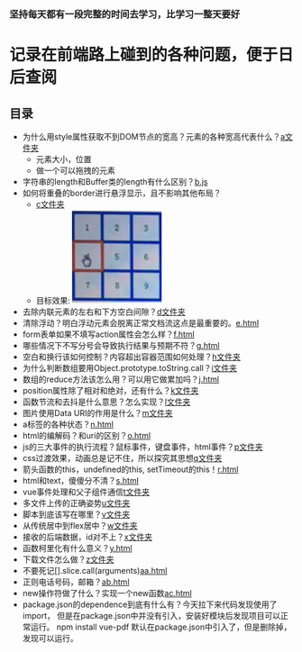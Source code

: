 ### 坚持每天都有一段完整的时间去学习，比学习一整天要好

# 记录在前端路上碰到的各种问题，便于日后查阅

## 目录
- 为什么用style属性获取不到DOM节点的宽高？元素的各种宽高代表什么？[a文件夹](./a)
	* 元素大小，位置
	* 做一个可以拖拽的元素
- 字符串的length和Buffer类的length有什么区别？[b.js](./b.js)
- 如何将重叠的border进行悬浮显示，且不影响其他布局？
	* [c文件夹](./c)
	* 目标效果:![example](./c/target.png "目标效果")
- 去除内联元素的左右和下方空白间隙？[d文件夹](./d)
- 清除浮动？明白浮动元素会脱离正常文档流这点是最重要的。[e.html](./e.html)
- form表单如果不填写action属性会怎么样？[f.html](./f.html)
- 哪些情况下不写分号会导致执行结果与预期不符？[g.html](./g.html)
- 空白和换行该如何控制？内容超出容器范围如何处理？[h文件夹](./h)
- 为什么判断数组要用Object.prototype.toString.call？[i文件夹](./i)
- 数组的reduce方法该怎么用？可以用它做累加吗？[j.html](./j.html)
- position属性除了相对和绝对，还有什么？[k文件夹](./k)
- 函数节流和去抖是什么意思？怎么实现？[l文件夹](./l)
- 图片使用Data URI的作用是什么？[m文件夹](./m)
- a标签的各种状态？[n.html](./n.html)
- html的编解码？和uri的区别？[o.html](./o.html)
- js的三大事件的执行流程？鼠标事件，键盘事件，html事件？[p文件夹](./p)
- css过渡效果，动画总是记不住，所以探究其思想[q文件夹](./q)
- 箭头函数的this，undefined的this, setTimeout的this！[r.html](./r.html)
- html和text，傻傻分不清？[s.html](./s.html)
- vue事件处理和父子组件通信[t文件夹](./t)
- 多文件上传的正确姿势[u文件夹](./u)
- 脚本到底该写在哪里？[v文件夹](./v)
- 从传统居中到flex居中？[w文件夹](./w)
- 接收的后端数据，id对不上？[x文件夹](./x)
- 函数柯里化有什么意义？[y.html](./y.html)
- 下载文件怎么做？[z文件夹](./z)
- 不要死记[].slice.call(arguments)[aa.html](./aa.html)
- 正则电话号码，邮箱？[ab.html](./ab.html)
- new操作符做了什么？实现一个new函数[ac.html](./ac.html)
- package.json的dependence到底有什么有？今天拉下来代码发现使用了import，
		但是在package.json中并没有引入，安装好模块后发现项目可以正常运行。
		npm install vue-pdf 默认在package.json中引入了，但是删除掉，发现可以运行。